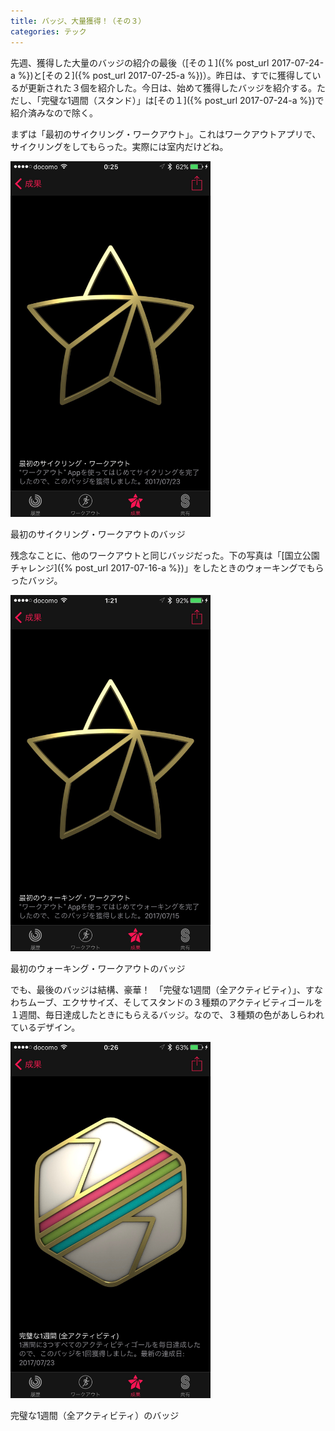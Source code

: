 ```yaml
---
title: バッジ、大量獲得！（その３）
categories: テック
---
```

先週、獲得した大量のバッジの紹介の最後（[その１]({% post_url 2017-07-24-a %})と[その２]({% post_url 2017-07-25-a %})）。昨日は、すでに獲得しているが更新された３個を紹介した。今日は、始めて獲得したバッジを紹介する。ただし、「完璧な1週間（スタンド）」は[その１]({% post_url 2017-07-24-a %})で紹介済みなので除く。

まずは「最初のサイクリング・ワークアウト」。これはワークアウトアプリで、サイクリングをしてもらった。実際には室内だけどね。

<div class="post-img">
<a href="/assets/images/20170726a/IMG_1314.jpeg">
<img src="/assets/images/20170726a/IMG_1314.jpeg" width="320px">
</a>
<p>最初のサイクリング・ワークアウトのバッジ</p>
</div>

残念なことに、他のワークアウトと同じバッジだった。下の写真は「[国立公園チャレンジ]({% post_url 2017-07-16-a %})」をしたときのウォーキングでもらったバッジ。

<div class="post-img">
<a href="/assets/images/20170726a/IMG_1319.jpeg">
<img src="/assets/images/20170726a/IMG_1319.jpeg" width="320px">
</a>
<p>最初のウォーキング・ワークアウトのバッジ</p>
</div>

でも、最後のバッジは結構、豪華！　「完璧な1週間（全アクティビティ）」、すなわちムーブ、エクササイズ、そしてスタンドの３種類のアクティビティゴールを１週間、毎日達成したときにもらえるバッジ。なので、３種類の色があしらわれているデザイン。

<div class="post-img">
<a href="/assets/images/20170726a/IMG_1318.jpeg">
<img src="/assets/images/20170726a/IMG_1318.jpeg" width="320px">
</a>
<p>完璧な1週間（全アクティビティ）のバッジ</p>
</div>
